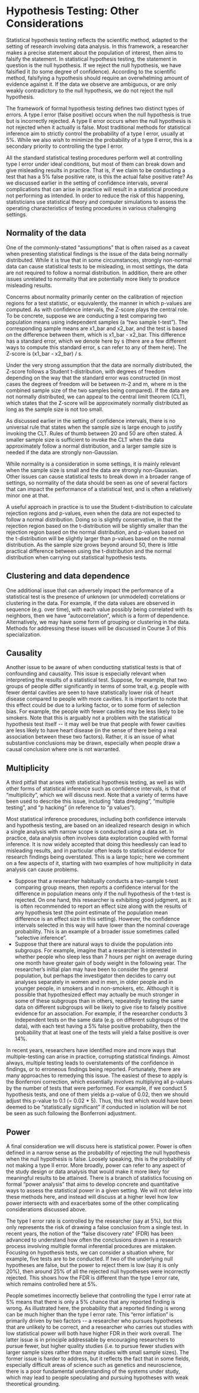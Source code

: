 # Hypothesis Testing: Other Considerations

Statistical hypothesis testing reflects the scientific method, adapted to the setting of research involving data analysis. In this framework, a researcher makes a precise statement about the population of interest, then aims to falsify the statement. In statistical hypothesis testing, the statement in question is the null hypothesis. If we reject the null hypothesis, we have falsified it (to some degree of confidence). According to the scientific method, falsifying a hypothesis should require an overwhelming amount of evidence against it. If the data we observe are ambiguous, or are only weakly contradictory to the null hypothesis, we do not reject the null hypothesis.

The framework of formal hypothesis testing defines two distinct types of errors. A type I error (false positive) occurs when the null hypothesis is true but is incorrectly rejected. A type II error occurs when the null hypothesis is not rejected when it actually is false. Most traditional methods for statistical inference aim to strictly control the probability of a type I error, usually at 5%. While we also wish to minimize the probability of a type II error, this is a secondary priority to controlling the type I error.

All the standard statistical testing procedures perform well at controlling type I error under ideal conditions, but most of them can break down and give misleading results in practice. That is, if we claim to be conducting a test that has a 5% false positive rate, is this the actual false positive rate? As we discussed earlier in the setting of confidence intervals, several complications that can arise in practice will result in a statistical procedure not performing as intended. In order to reduce the risk of this happening, statisticians use statistical theory and computer simulations to assess the operating characteristics of testing procedures in various challenging settings.

## Normality of the data

One of the commonly-stated “assumptions” that is often raised as a caveat when presenting statistical findings is the issue of the data being normally distributed. While it is true that in some circumstances, strongly non-normal data can cause statistical tests to be misleading, in most settings, the data are not required to follow a normal distribution. In addition, there are other issues unrelated to normality that are potentially more likely to produce misleading results.

Concerns about normality primarily center on the calibration of rejection regions for a test statistic, or equivalently, the manner in which p-values are computed. As with confidence intervals, the Z-score plays the central role. To be concrete, suppose we are conducting a test comparing two population means using independent samples (a “two sample t-test”). The corresponding sample means are x1_bar and x2_bar, and the test is based on the difference between them, which is x1_bar - x2_bar. This difference has a standard error, which we denote here by s (there are a few different ways to compute this standard error, s can refer to any of them here). The Z-score is (x1_bar - x2_bar) / s.

Under the very strong assumption that the data are normally distributed, the Z-score follows a Student t-distribution, with degrees of freedom depending on the way that the standard error was constructed (in most cases the degrees of freedom will be between m-2 and m, where m is the combined sample size of the two samples being compared). If the data are not normally distributed, we can appeal to the central limit theorem (CLT), which states that the Z-score will be approximately normally distributed as long as the sample size is not too small.

As discussed earlier in the setting of confidence intervals, there is no universal rule that states when the sample size is large enough to justify invoking the CLT. Rules of thumb between 20 and 50 are often stated. A smaller sample size is sufficient to invoke the CLT when the data approximately follow a normal distribution, and a larger sample size is needed if the data are strongly non-Gaussian.

While normality is a consideration in some settings, it is mainly relevant when the sample size is small and the data are strongly non-Gaussian. Other issues can cause statistical tests to break down in a broader range of settings, so normality of the data should be seen as one of several factors that can impact the performance of a statistical test, and is often a relatively minor one at that.

A useful approach in practice is to use the Student t-distribution to calculate rejection regions and p-values, even when the data are not expected to follow a normal distribution. Doing so is slightly conservative, in that the rejection region based on the t-distribution will be slightly smaller than the rejection region based on the normal distribution, and p-values based on the t-distribution will be slightly larger than p-values based on the normal distribution. As the sample size grows beyond around 50, there is little practical difference between using the t-distribution and the normal distribution when carrying out statistical hypothesis tests.

## Clustering and data dependence

One additional issue that can adversely impact the performance of a statistical test is the presence of unknown (or unmodeled) correlations or clustering in the data. For example, if the data values are observed in sequence (e.g. over time), with each value possibly being correlated with its neighbors, then we have “autocorrelation”, which is a form of dependence. Alternatively, we may have some form of grouping or clustering in the data. Methods for addressing these issues will be discussed in Course 3 of this specialization.

## Causality

Another issue to be aware of when conducting statistical tests is that of confounding and causality. This issue is especially relevant when interpreting the results of a statistical test. Suppose, for example, that two groups of people differ significantly in terms of some trait, e.g. people with fewer dental cavities are seen to have statistically lower risk of heart disease compared to people with more cavities. It is important to note that this effect could be due to a lurking factor, or to some form of selection bias. For example, the people with fewer cavities may be less likely to be smokers. Note that this is arguably not a problem with the statistical hypothesis test itself -- it may well be true that people with fewer cavities are less likely to have heart disease (in the sense of there being a real association between these two factors). Rather, it is an issue of what substantive conclusions may be drawn, especially when people draw a causal conclusion where one is not warranted.

## Multiplicity

A third pitfall that arises with statistical hypothesis testing, as well as with other forms of statistical inference such as confidence intervals, is that of “multiplicity”, which we will discuss next. Note that a variety of terms have been used to describe this issue, including “data dredging”, “multiple testing”, and “p hacking” (in reference to “p values”).

Most statistical inference procedures, including both confidence intervals and hypothesis testing, are based on an idealized research design in which a single analysis with narrow scope is conducted using a data set. In practice, data analysis often involves data exploration coupled with formal inference. It is now widely accepted that doing this heedlessly can lead to misleading results, and in particular often leads to statistical evidence for research findings being overstated. This is a large topic; here we comment on a few aspects of it, starting with two examples of how multiplicity in data analysis can cause problems.

- Suppose that a researcher habitually conducts a two-sample t-test comparing group means, then reports a confidence interval for the difference in population means only if the null hypothesis of the t-test is rejected. On one hand, this researcher is exhibiting good judgment, as it is often recommended to report an effect size along with the results of any hypothesis test (the point estimate of the population mean difference is an effect size in this setting). However, the confidence intervals selected in this way will have lower than the nominal coverage probability. This is an example of a broader issue sometimes called “selective inference”.
- Suppose that there are natural ways to divide the population into subgroups. For example, imagine that a researcher is interested in whether people who sleep less than 7 hours per night on average during one month have greater gain of body weight in the following year. The researcher’s initial plan may have been to consider the general population, but perhaps the investigator then decides to carry out analyses separately in women and in men, in older people and in younger people, in smokers and in non-smokers, etc. Although it is possible that hypothesized effect may actually be much stronger in some of these subgroups than in others, repeatedly testing the same data on different subgroups will be likely to give rise to falsely positive evidence for an association. For example, if the researcher conducts 3 independent tests on the same data (e.g. on different subgroups of the data), with each test having a 5% false positive probability, then the probability that at least one of the tests will yield a false positive is over 14%.

In recent years, researchers have identified more and more ways that multiple-testing can arise in practice, corrupting statistical findings. Almost always, multiple testing leads to overstatements of the confidence in findings, or to erroneous findings being reported. Fortunately, there are many approaches to remedying this issue. The easiest of these to apply is the Bonferroni correction, which essentially involves multiplying all p-values by the number of tests that were performed. For example, if we conduct 5 hypothesis tests, and one of them yields a p-value of 0.02, then we should adjust this p-value to 0.1 (= 0.02 * 5). Thus, this test which would have been deemed to be “statistically significant” if conducted in isolation will be not be seen as such following the Bonferroni adjustment.

## Power

A final consideration we will discuss here is statistical power. Power is often defined in a narrow sense as the probability of rejecting the null hypothesis when the null hypothesis is false. Loosely speaking, this is the probability of not making a type II error. More broadly, power can refer to any aspect of the study design or data analysis that would make it more likely for meaningful results to be attained. There is a branch of statistics focusing on formal “power analysis” that aims to develop concrete and quantitative ways to assess the statistical power in a given setting. We will not delve into these methods here, and instead will discuss at a higher level how low power intersects with and exacerbates some of the other complicating considerations discussed above.

The type I error rate is controlled by the researcher (say at 5%), but this only represents the risk of drawing a false conclusion from a single test. In recent years, the notion of the “false discovery rate” (FDR) has been advanced to understand how often the conclusions drawn in a research process involving multiple formal inferential procedures are mistaken. Focusing on hypothesis tests, we can consider a situation where, for example, five tests are to be conducted. If two of the underlying null hypotheses are false, but the power to reject them is low (say it is only 20%), then around 25% of all the rejected null hypotheses were incorrectly rejected. This shows how the FDR is different than the type I error rate, which remains controlled here at 5%.

People sometimes incorrectly believe that controlling the type I error rate at 5% means that there is only a 5% chance that any reported finding is wrong. As illustrated here, the probability that a reported finding is wrong can be much higher than the type I error rate. This “error inflation” is primarily driven by two factors -- a researcher who pursues hypotheses that are unlikely to be correct, and a researcher who carries out studies with low statistical power will both have higher FDR in their work overall. The latter issue is in principle addressable by encouraging researchers to pursue fewer, but higher quality studies (i.e. to pursue fewer studies with larger sample sizes rather than many studies with small sample sizes). The former issue is harder to address, but it reflects the fact that in some fields, especially difficult areas of science such as genetics and neuroscience, there is a poor fundamental understanding of the systems under study, which may lead to people speculating and pursuing hypotheses with weak theoretical grounding.